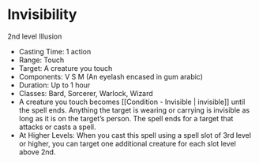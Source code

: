 # Invisibility

2nd level Illusion

-   Casting Time: 1 action
-   Range: Touch
-   Target: A creature you touch
-   Components: V S M (An eyelash encased in gum arabic)
-   Duration: Up to 1 hour
-   Classes: Bard, Sorcerer, Warlock, Wizard
-   A creature you touch becomes [[Condition - Invisible | invisible]] until the spell ends. Anything the target is wearing or carrying is invisible as long as it is on the target’s person. The spell ends for a target that attacks or casts a spell.
-   At Higher Levels: When you cast this spell using a spell slot of 3rd level or higher, you can target one additional creature for each slot level above 2nd.